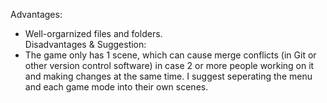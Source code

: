 Advantages:
- Well-orgarnized files and folders.  
Disadvantages & Suggestion:
- The game only has 1 scene, which can cause merge conflicts (in Git or other version control software) in case 2 or more people working on it and making changes at the same time. I suggest seperating the menu and each game mode into their own scenes.
